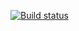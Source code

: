 [![Build status](https://ci.appveyor.com/api/projects/status/qf11g1ww9mtpovb5?svg=true)](https://ci.appveyor.com/project/Lina/selenium)
